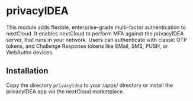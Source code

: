 # privacyIDEA

This module adds flexible, enterprise-grade multi-factor authentication to nextCloud.
It enables nextCloud to perform MFA against the privacyIDEA server, that runs in your network.
Users can authenticate with classic OTP tokens, and Challenge Response tokens like EMail, SMS, PUSH, or  WebAuthn devices.

## Installation

Copy the directory ``privacyidea`` to your <nextcloud>/apps/ directory or install the privacyIDEA app via the nextCloud marketplace.
